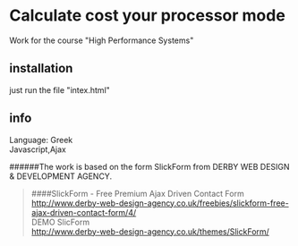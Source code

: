 Calculate cost your processor mode
==================================

Work for the course "High Performance Systems"

installation
------------
just run the file "intex.html"

info
----
Language: Greek<br/>
Javascript,Ajax<br/>


######The work is based on the form SlickForm from DERBY WEB DESIGN & DEVELOPMENT AGENCY.
>####SlickForm - Free Premium Ajax Driven Contact Form <br/>
http://www.derby-web-design-agency.co.uk/freebies/slickform-free-ajax-driven-contact-form/4/ <br/>
DEMO SlicForm <br/>
http://www.derby-web-design-agency.co.uk/themes/SlickForm/
